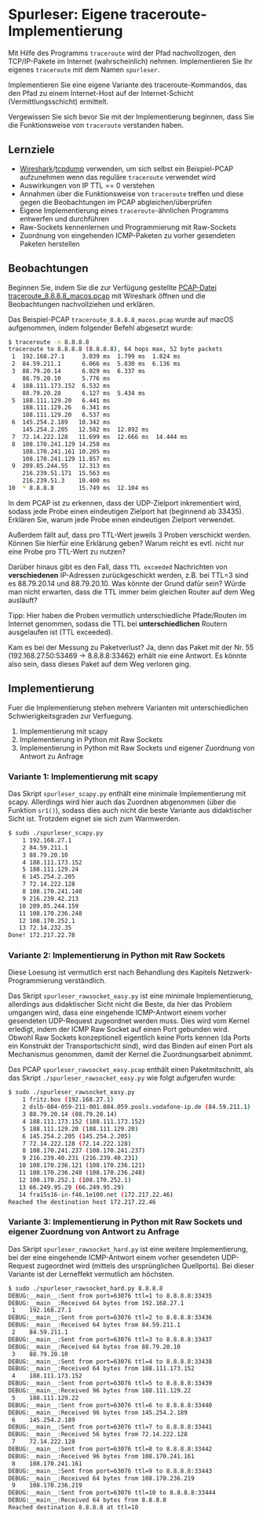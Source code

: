 # Spurleser: Eigene traceroute-Implementierung

Mit Hilfe des Programms `traceroute` wird der Pfad nachvollzogen, den TCP/IP-Pakete im Internet (wahrscheinlich) nehmen. Implementieren Sie Ihr eigenes `traceroute` mit dem Namen `spurleser`.

Implementieren Sie eine eigene Variante des traceroute-Kommandos, das den Pfad zu einem Internet-Host auf der Internet-Schicht (Vermittlungsschicht) ermittelt.

Vergewissen Sie sich bevor Sie mit der Implementierung beginnen, dass Sie die Funktionsweise von `traceroute` verstanden haben.

## Lernziele
* [Wireshark](https://www.wireshark.org)/[tcpdump](https://www.tcpdump.org) verwenden, um sich selbst ein Beispiel-PCAP aufzunehmen wenn das reguläre `traceroute` verwendet wird
* Auswirkungen von IP TTL == 0 verstehen
* Annahmen über die Funktionsweise von `traceroute` treffen und diese gegen die Beobachtungen im PCAP abgleichen/überprüfen
* Eigene Implementierung eines `traceroute`-ähnlichen Programms entwerfen und durchführen
* Raw-Sockets kennenlernen und Programmierung mit Raw-Sockets
* Zuordnung von eingehenden ICMP-Paketen zu vorher gesendeten Paketen herstellen


## Beobachtungen

Beginnen Sie, indem Sie die zur Verfügung gestellte [PCAP-Datei traceroute_8.8.8.8_macos.pcap](traceroute_8.8.8.8_macos.pcap) mit Wireshark öffnen und die Beobachtungen nachvollziehen und erklären.

Das Beispiel-PCAP `traceroute_8.8.8.8_macos.pcap` wurde auf macOS aufgenommen, indem folgender Befehl abgesetzt wurde:
```bash
$ traceroute -n 8.8.8.8
traceroute to 8.8.8.8 (8.8.8.8), 64 hops max, 52 byte packets
 1  192.168.27.1     3.039 ms  1.799 ms  1.824 ms
 2  84.59.211.1      6.066 ms  5.830 ms  6.136 ms
 3  88.79.20.14      6.029 ms  6.337 ms
    88.79.20.10      5.776 ms
 4  188.111.173.152  6.532 ms
    88.79.20.28      6.127 ms  5.434 ms
 5  188.111.129.20   6.441 ms
    188.111.129.26   6.341 ms
    188.111.129.20   6.537 ms
 6  145.254.2.189   10.342 ms
    145.254.2.205   12.582 ms  12.892 ms
 7  72.14.222.128   11.699 ms  12.666 ms  14.444 ms
 8  108.170.241.129 14.258 ms
    108.170.241.161 10.205 ms
    108.170.241.129 11.857 ms
 9  209.85.244.55   12.313 ms
    216.239.51.171  15.563 ms
    216.239.51.3    10.400 ms
10  * 8.8.8.8       15.749 ms  12.104 ms
```

In dem PCAP ist zu erkennen, dass der UDP-Zielport inkrementiert wird, sodass jede Probe einen eindeutigen Zielport hat (beginnend ab 33435). Erklären Sie, warum jede Probe einen eindeutigen Zielport verwendet.

Außerdem fällt auf, dass pro TTL-Wert jeweils 3 Proben verschickt werden. Können Sie hierfür eine Erklärung geben? Warum reicht es evtl. nicht nur eine Probe pro TTL-Wert zu nutzen?

Darüber hinaus gibt es den Fall, dass `TTL exceeded` Nachrichten von **verschiedenen** IP-Adressen zurückgeschickt werden, z.B. bei TTL=3 sind es 88.79.20.14 und 88.79.20.10. Was könnte der Grund dafür sein? Würde man nicht erwarten, dass die TTL immer beim gleichen Router auf dem Weg ausläuft? 

Tipp: Hier haben die Proben vermutlich unterschiedliche Pfade/Routen im Internet genommen, sodass die TTL bei **unterschiedlichen** Routern ausgelaufen ist (TTL exceeded).

Kam es bei der Messung zu Paketverlust? Ja, denn das Paket mit der Nr. 55 (192.168.27.50:53469 -> 8.8.8.8:33462) erhält nie eine Antwort. Es könnte also sein, dass dieses Paket auf dem Weg verloren ging.


## Implementierung

Fuer die Implementierung stehen mehrere Varianten mit unterschiedlichen Schwierigkeitsgraden zur Verfuegung.
1. Implementierung mit scapy
2. Implementierung in Python mit Raw Sockets
3. Implementierung in Python mit Raw Sockets und eigener Zuordnung von Antwort zu Anfrage


### Variante 1: Implementierung mit scapy

Das Skript `spurleser_scapy.py` enthält eine minimale Implementierung mit scapy. Allerdings wird hier auch das Zuordnen abgenommen (über die Funktion `sr1()`), sodass dies auch nicht die beste Variante aus didaktischer Sicht ist. Trotzdem eignet sie sich zum Warmwerden.

```bash
$ sudo ./spurleser_scapy.py
    1 192.168.27.1
    2 84.59.211.1
    3 88.79.20.10
    4 188.111.173.152
    5 188.111.129.24
    6 145.254.2.205
    7 72.14.222.128
    8 108.170.241.140
    9 216.239.42.213
   10 209.85.244.159
   11 108.170.236.248
   12 108.170.252.1
   13 72.14.232.35
Done! 172.217.22.78
```


### Variante 2: Implementierung in Python mit Raw Sockets

Diese Loesung ist vermutlich erst nach Behandlung des Kapitels Netzwerk-Programmierung verständlich.

Das Skript `spurleser_rawsocket_easy.py` ist eine minimale Implementierung, allerdings aus didaktischer Sicht nicht die Beste, da hier das Problem umgangen wird, dass eine eingehende ICMP-Antwort einem vorher gesendeten UDP-Request zugeordnet werden muss. Dies wird vom Kernel erledigt, indem der ICMP Raw Socket auf einen Port gebunden wird. Obwohl Raw Sockets konzeptionell eigentlich keine Ports kennen (da Ports ein Konstrukt der Transportschicht sind), wird das Binden auf einen Port als Mechanismus genommen, damit der Kernel die Zuordnungsarbeit abnimmt.

Das PCAP `spurleser_rawsocket_easy.pcap` enthält einen Paketmitschnitt, als das Skript `./spurleser_rawsocket_easy.py` wie folgt aufgerufen wurde:
```bash
$ sudo ./spurleser_rawsocket_easy.py
    1 fritz.box (192.168.27.1)
    2 dslb-084-059-211-001.084.059.pools.vodafone-ip.de (84.59.211.1)
    3 88.79.20.14 (88.79.20.14)
    4 188.111.173.152 (188.111.173.152)
    5 188.111.129.20 (188.111.129.20)
    6 145.254.2.205 (145.254.2.205)
    7 72.14.222.128 (72.14.222.128)
    8 108.170.241.237 (108.170.241.237)
    9 216.239.40.231 (216.239.40.231)
   10 108.170.236.121 (108.170.236.121)
   11 108.170.236.248 (108.170.236.248)
   12 108.170.252.1 (108.170.252.1)
   13 66.249.95.29 (66.249.95.29)
   14 fra15s16-in-f46.1e100.net (172.217.22.46)
Reached the destination host 172.217.22.46
```


### Variante 3: Implementierung in Python mit Raw Sockets und eigener Zuordnung von Antwort zu Anfrage

Das Skript `spurleser_rawsocket_hard.py` ist eine weitere Implementierung, bei der eine eingehende ICMP-Antwort einem vorher gesendeten UDP-Request zugeordnet wird (mittels des ursprünglichen Quellports). Bei dieser Variante ist der Lerneffekt vermutlich am höchsten.

```bash
$ sudo ./spurleser_rawsocket_hard.py 8.8.8.8
DEBUG:__main__:Sent from port=63076 ttl=1 to 8.8.8.8:33435
DEBUG:__main__:Received 64 bytes from 192.168.27.1
 1    192.168.27.1
DEBUG:__main__:Sent from port=63076 ttl=2 to 8.8.8.8:33436
DEBUG:__main__:Received 64 bytes from 84.59.211.1
 2    84.59.211.1
DEBUG:__main__:Sent from port=63076 ttl=3 to 8.8.8.8:33437
DEBUG:__main__:Received 64 bytes from 88.79.20.10
 3    88.79.20.10
DEBUG:__main__:Sent from port=63076 ttl=4 to 8.8.8.8:33438
DEBUG:__main__:Received 64 bytes from 188.111.173.152
 4    188.111.173.152
DEBUG:__main__:Sent from port=63076 ttl=5 to 8.8.8.8:33439
DEBUG:__main__:Received 96 bytes from 188.111.129.22
 5    188.111.129.22
DEBUG:__main__:Sent from port=63076 ttl=6 to 8.8.8.8:33440
DEBUG:__main__:Received 96 bytes from 145.254.2.189
 6    145.254.2.189
DEBUG:__main__:Sent from port=63076 ttl=7 to 8.8.8.8:33441
DEBUG:__main__:Received 56 bytes from 72.14.222.128
 7    72.14.222.128
DEBUG:__main__:Sent from port=63076 ttl=8 to 8.8.8.8:33442
DEBUG:__main__:Received 96 bytes from 108.170.241.161
 8    108.170.241.161
DEBUG:__main__:Sent from port=63076 ttl=9 to 8.8.8.8:33443
DEBUG:__main__:Received 64 bytes from 108.170.236.219
 9    108.170.236.219
DEBUG:__main__:Sent from port=63076 ttl=10 to 8.8.8.8:33444
DEBUG:__main__:Received 64 bytes from 8.8.8.8
Reached destination 8.8.8.8 at ttl=10
```

